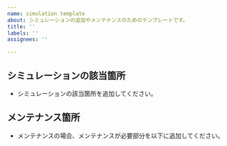 ```yaml
---
name: simulation template
about: シミュレーションの追加やメンテナンスのためのテンプレートです。
title: ''
labels: ''
assignees: ''

---
```


## シミュレーションの該当箇所
- シミュレーションの該当箇所を追加してください。

## メンテナンス箇所
- メンテナンスの場合、メンテナンスが必要部分を以下に追加してください。
